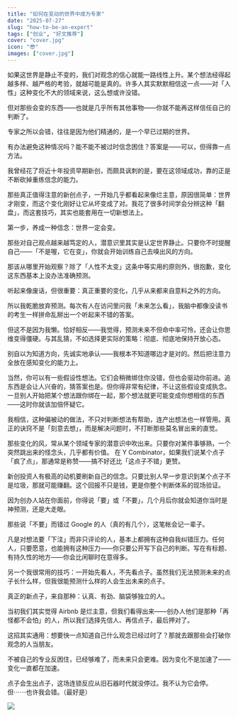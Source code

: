```yaml
---
title: "如何在变动的世界中成为专家"
date: "2025-07-27"
slug: "how-to-be-an-expert"
tags: ["创业", "好文推荐"]
cover: "cover.jpg"
icon: "😎"
images: ["cover.jpg"]
---
```

如果这世界是静止不变的，我们对观念的信心就能一路线性上升。某个想法经得起越多样、越严格的考验，就越可能是真的。许多人其实默默相信这一点——对「人性」这种变化不大的领域来说，这么想或许没错。



但对那些会变的东西——也就是几乎所有其他事物——你就不能再这样信任自己的判断了。



专家之所以会错，往往是因为他们精通的，是一个早已过期的世界。



有办法避免这种情况吗？能不能不被过时信念困住？答案是——可以，但得靠一点方法。



我曾经花了将近十年投资早期新创，而颇具讽刺的是，要在这领域成功，靠的正是不断砍掉重练信念的能力。



那些真正值得注意的新创点子，一开始几乎都看起来像烂主意，原因很简单：世界才刚变，而这个变化刚好让它从坏变成了对。我花了很多时间学会分辨这种「翻盘」，而这套技巧，其实也能套用在一切新想法上。



第一步，养成一种信念：世界一定会变。



那些对自己观点越来越笃定的人，潜意识里其实是认定世界静止。只要你不时提醒自己——「不是喔，它在变」，你就会开始训练自己去嗅出风的方向。



那该从哪里开始观察？除了「人性不太变」这条中等实用的原则外，很抱歉，变化这东西基本上没办法准确预测。



听起来像废话，但很重要：真正重要的变化，几乎从来都来自意料之外的方向。



所以我乾脆放弃预测。每次有人在访问里问我「未来怎么看」，我脑中都像没读书的考生一样拼命乱掰出一个听起来不错的答案。



但这不是因为我懒。恰好相反——我觉得，预测未来不但命中率可怜，还会让你思维变得僵硬。与其乱猜，不如选择更实际的策略：彻底、彻底地保持开放心态。



别自以为知道方向，先诚实地承认——我根本不知道哪边才是对的。然后把注意力全放在感知变化的能力上。



当然，你可以有一些假设性想法。它们会稍微绑住你没错，但也会驱动你前进。追东西是会让人兴奋的，猜答案也是。但你得非常有纪律，不让这些假设变成执念。
一旦别人开始把某个想法跟你绑在一起，那个想法就更可能变成你想相信的东西——这时你就该加倍怀疑它。



我相信，这种偏被动的做法，不只对判断想法有帮助，连产出想法也一样管用。真正的诀窍不是「刻意去想」，而是解决问题时，不打断那些莫名冒出来的直觉。



那些变化的风，常从某个领域专家的潜意识中吹出来。只要你对某件事够熟，一个突然跳出来的怪念头，几乎都有价值。
在 Y Combinator，如果我们说某个点子「疯了点」，那通常是称赞——搞不好还比「这点子不错」更赞。



新创投资人有极高的动机要刷新自己的信念。只要比别人早一步意识到某个点子不是垃圾，那就可能赚翻。这个回报不只是钱，更是你整个判断体系的现场验证。



因为创办人站在你面前，你得说「要」或「不要」，几个月后你就会知道你当时是神预测，还是大走眼。



那些说「不要」而错过 Google 的人（真的有几个），这笔帐会记一辈子。



凡是对想法要「下注」而非只评论的人，基本上都拥有这种自我纠错压力。任何人，只要愿意，也能拥有这种压力——你只要公开写下自己的判断。写在有标题、有持久性的地方——你会比闲聊时在意得多。



另一个我很常用的技巧：一开始先看人，不先看点子。虽然我们无法预测未来的点子长什么样，但我很能预测什么样的人会生出未来的点子。



真正的新点子，来自那种：认真、有劲、脑袋够独立的人。



当初我们其实觉得 Airbnb 是烂主意，但我们看得出来——创办人他们是那种「再怪都不会怕」的人，所以我们选择先信人、再信点子，最后押对了。



这招其实通用：想要快一点知道自己什么观念已经过时了？那就去跟那些会打破你观念的人当朋友。



不被自己的专业反困住，已经够难了，而未来只会更难。因为变化不是加速了——变化一直都在加速。



点子会生出点子，这场连锁反应从旧石器时代就没停过。我不认为它会停。
但⋯⋯也许我会错。（最好是）




![](https://prod-files-secure.s3.us-west-2.amazonaws.com/112d0858-5090-4d34-a606-b75eb8d65fd2/46476355-9cf3-4e99-9b7a-3531bc426380/1000202064.png?X-Amz-Algorithm=AWS4-HMAC-SHA256&X-Amz-Content-Sha256=UNSIGNED-PAYLOAD&X-Amz-Credential=ASIAZI2LB466Q76I42TA%2F20250802%2Fus-west-2%2Fs3%2Faws4_request&X-Amz-Date=20250802T091613Z&X-Amz-Expires=3600&X-Amz-Security-Token=IQoJb3JpZ2luX2VjENn%2F%2F%2F%2F%2F%2F%2F%2F%2F%2FwEaCXVzLXdlc3QtMiJGMEQCIA7EgAM6x%2BXVxdmB%2BkMN9xCIjWrvsms%2FEm4anUOrP52qAiB%2FPBPptdBI4Jt46OVf6g%2BWWTt%2FYPpl%2BJ974I%2F5ZFaaTSr%2FAwgSEAAaDDYzNzQyMzE4MzgwNSIM0LaMnc953AYe8PL9KtwDuUn4K0rGRknY1F%2BLxSKXCyNrbOWabAidca7o1uOBmqncOvZ8bMJZmRDDOHsEezq7Li1TMX2g41qduiIBlkbW2OA8E3Ge3xOyjYfR7%2FirLhffmlaqE6VxYUl8upUyv3rioMIDn4M6P23TPA%2BMKTe4uAjg4uQ4zy90aJzDR0uvvkFX5y%2Fdp8JhnQ517gBQtweoPHOTJ4iY6qGb%2FXjlmnZbjjzDv01E6qgr%2BgTf3sPHkhOAwfNgqJSw6F3pzxiI5237Zu%2BixHMEdUEn1DnvQdB3hAZcDlUn85kxaBzofATZmt4HmtzSbcHOpsPcjIDy6gMuL%2FLue1YzSHezD8EzM1%2Bl8110jSTAUkMfEMT7AU2%2BO3DAP802DpbllGGcAhxYL8jJHw9Qa2zhV1s05u2AgwTSrI17D9Heta0hzNSrF4HTN9s4lUI2ismpOLZpS0DgUEiI%2FTNNk6XOL%2FsF0dNn6f0AOhyh9Reks6HzBqTTt9Zz7b2oeU0xiPNdd9zMaqIIokaZFzrTtsZ6VBDU%2B1GTiUjicHAxbHjh8zS4OgLRxVh%2Bf19NCCFQmGDHE0o1rxl25c%2BJwmLTMvlCnxj0k%2FCl%2Fpb5E%2BcQsTojp4q2Ysp9ddgyRxTFMGhbYnwZMXOxXPIw7qa3xAY6pgG2k%2Bi7EuDf%2B94f7a4BtYZS874AetK6WCJcpPt3D4rj6gNGQiE9HXMsKNH9E5GK%2BvkyGjnWOb7Vkh55%2BR25%2Fq%2FriI%2FqQrhrVpP0Wr%2B4MoJnMaSGKZz1Ie8DJgIcpkXJCKdzidrtIajhsrz7ljDmXJThvD5D7VedgE7JZIzkcIJQ3rWaJZdv7ZL8%2B1RdYAFmwUQifjZpJKsCNy7P2mZhfBuy0XpJJlm7&X-Amz-Signature=7d8ba4c3f33f1ef4c8ba9d42a6ef438a8544885189c78bb85a17622f1af15c51&X-Amz-SignedHeaders=host&x-amz-checksum-mode=ENABLED&x-id=GetObject)

